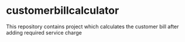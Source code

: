 # customerbillcalculator
This repository contains project which calculates the customer bill after adding required service charge
